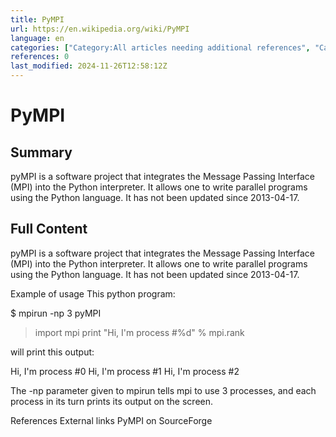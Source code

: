 ```yaml
---
title: PyMPI
url: https://en.wikipedia.org/wiki/PyMPI
language: en
categories: ["Category:All articles needing additional references", "Category:All articles with topics of unclear notability", "Category:Articles needing additional references from February 2015", "Category:Articles with topics of unclear notability from February 2015", "Category:Products articles with topics of unclear notability", "Category:Python (programming language) software"]
references: 0
last_modified: 2024-11-26T12:58:12Z
---
```


# PyMPI

## Summary

pyMPI is a software project that integrates the Message Passing Interface (MPI) into the Python interpreter.
It allows one to write parallel programs using the Python language.
It has not been updated since 2013-04-17.

## Full Content

pyMPI is a software project that integrates the Message Passing Interface (MPI) into the Python interpreter.
It allows one to write parallel programs using the Python language.
It has not been updated since 2013-04-17.

Example of usage
This python program:

$ mpirun -np 3 pyMPI
> import mpi
> print "Hi, I'm process #%d" % mpi.rank

will print this output:

Hi, I'm process #0
Hi, I'm process #1
Hi, I'm process #2

The -np parameter given to mpirun tells mpi to use 3 processes, and each process in its turn prints its output on the screen.

References
External links
PyMPI on SourceForge
